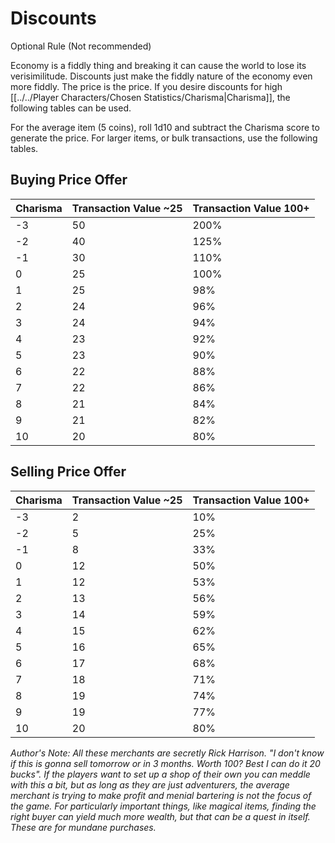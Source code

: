 # Discounts

Optional Rule (Not recommended)

Economy is a fiddly thing and breaking it can cause the world to lose its verisimilitude. Discounts just make the fiddly nature of the economy even more fiddly. The price is the price. If you desire discounts for high [[../../Player Characters/Chosen Statistics/Charisma\|Charisma]], the following tables can be used.

For the average item (5 coins), roll 1d10 and subtract the Charisma score to generate the price. For larger items, or bulk transactions, use the following tables.
## Buying Price Offer

| Charisma | Transaction Value ~25 | Transaction Value 100+ |
| -------- | --------------------- | ---------------------- |
| -3       | 50                    | 200%                   |
| -2       | 40                    | 125%                   |
| -1       | 30                    | 110%                   |
| 0        | 25                    | 100%                   |
| 1        | 25                    | 98%                    |
| 2        | 24                    | 96%                    |
| 3        | 24                    | 94%                    |
| 4        | 23                    | 92%                    |
| 5        | 23                    | 90%                    |
| 6        | 22                    | 88%                    |
| 7        | 22                    | 86%                    |
| 8        | 21                    | 84%                    |
| 9        | 21                    | 82%                    |
| 10       | 20                    | 80%                    |

## Selling Price Offer

| Charisma | Transaction Value ~25 | Transaction Value 100+ |
| -------- | --------------------- | ---------------------- |
| -3       | 2                     | 10%                    |
| -2       | 5                     | 25%                    |
| -1       | 8                     | 33%                    |
| 0        | 12                    | 50%                    |
| 1        | 12                    | 53%                    |
| 2        | 13                    | 56%                    |
| 3        | 14                    | 59%                    |
| 4        | 15                    | 62%                    |
| 5        | 16                    | 65%                    |
| 6        | 17                    | 68%                    |
| 7        | 18                    | 71%                    |
| 8        | 19                    | 74%                    |
| 9        | 19                    | 77%                    |
| 10       | 20                    | 80%                    |

*Author's Note: 
All these merchants are secretly Rick Harrison. "I don't know if this is gonna sell tomorrow or in 3 months. Worth 100? Best I can do it 20 bucks". If the players want to set up a shop of their own you can meddle with this a bit, but as long as they are just adventurers, the average merchant is trying to make profit and menial bartering is not the focus of the game. For particularly important things, like magical items, finding the right buyer can yield much more wealth, but that can be a quest in itself. These are for mundane purchases.*